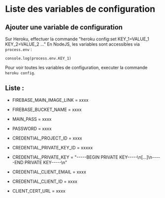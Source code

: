 # Liste des variables de configuration
## Ajouter une variable de configuration
Sur Heroku, effectuer la commande "heroku config:set KEY_1=VALUE_1 KEY_2=VALUE_2 ..."
En NodeJS, les variables sont accessibles via `process.env` :
```
console.log(process.env.KEY_1)
```
Pour voir toutes les variables de configuration, executer la commande `heroku config`.


## Liste :
 - FIREBASE_MAIN_IMAGE_LINK = xxxx
 - FIREBASE_BUCKET_NAME = xxxx

 - MAIN_PASS = xxxx
 - PASSWORD = xxxx

 - CREDENTIAL_PROJECT_ID = xxxx
 - CREDENTIAL_PRIVATE_KEY_ID = xxxxx
 - CREDENTIAL_PRIVATE_KEY = "-----BEGIN PRIVATE KEY-----\n[...]\n-----END PRIVATE KEY-----\n"
 - CREDENTIAL_CLIENT_EMAIL = xxxx
 - CREDENTIAL_CLIENT_ID = xxxx
 - CLIENT_CERT_URL = xxxx